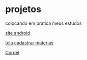 # projetos
 colocando em pratica meus estudos

 <a href="https://eduardo4435.github.io/projetos/cursoemvideo/site-android/index.html">site android</a>

 <a href="https://eduardo4435.github.io/projetos/sistemadevotacao/index.html">tela cadastrar materias</a>

 <a href="https://eduardo4435.github.io/projetos/cursoemvideo/Cordel-Moderno/index.html">Cordel</a>

